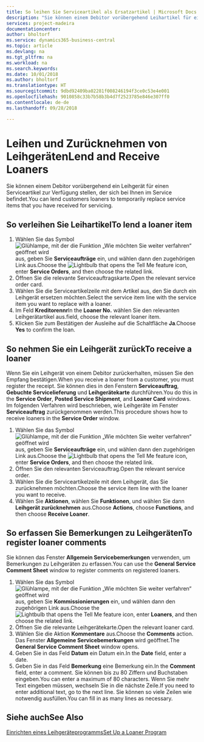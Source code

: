 ```yaml
---
title: So leihen Sie Serviceartikel als Ersatzartikel | Microsoft Docs
description: "Sie können einem Debitor vorübergehend Leihartikel für einen Serviceartikel zur Verfügung stellen, der sich bei Ihnen im Service befindet."
services: project-madeira
documentationcenter: 
author: bholtorf
ms.service: dynamics365-business-central
ms.topic: article
ms.devlang: na
ms.tgt_pltfrm: na
ms.workload: na
ms.search.keywords: 
ms.date: 10/01/2018
ms.author: bholtorf
ms.translationtype: HT
ms.sourcegitcommit: 9dbd92409ba02281f008246194f3ce0c53e4e001
ms.openlocfilehash: 9010858c33b7b58b3b4d7f2523785e846e307ff0
ms.contentlocale: de-de
ms.lasthandoff: 09/28/2018

---
```

# <a name="lend-and-receive-loaners"></a><span data-ttu-id="3d47c-103">Leihen und Zurücknehmen von Leihgeräten</span><span class="sxs-lookup"><span data-stu-id="3d47c-103">Lend and Receive Loaners</span></span>
<span data-ttu-id="3d47c-104">Sie können einem Debitor vorübergehend ein Leihgerät für einen Serviceartikel zur Verfügung stellen, der sich bei Ihnen im Service befindet.</span><span class="sxs-lookup"><span data-stu-id="3d47c-104">You can lend customers loaners to temporarily replace service items that you have received for servicing.</span></span>  
  
## <a name="to-lend-a-loaner-item"></a><span data-ttu-id="3d47c-105">So verleihen Sie Leihartikel</span><span class="sxs-lookup"><span data-stu-id="3d47c-105">To lend a loaner item</span></span>    
1. <span data-ttu-id="3d47c-106">Wählen Sie das Symbol ![Glühlampe, mit der die Funktion „Wie möchten Sie weiter verfahren“ geöffnet wird](media/ui-search/search_small.png "Wie möchten Sie weiter verfahren?") aus, geben Sie **Serviceaufträge** ein, und wählen dann den zugehörigen Link aus.</span><span class="sxs-lookup"><span data-stu-id="3d47c-106">Choose the ![Lightbulb that opens the Tell Me feature](media/ui-search/search_small.png "Tell me what you want to do") icon, enter **Service Orders**, and then choose the related link.</span></span>  
2. <span data-ttu-id="3d47c-107">Öffnen Sie die relevante Serviceauftragskarte.</span><span class="sxs-lookup"><span data-stu-id="3d47c-107">Open the relevant service order card.</span></span>  
3. <span data-ttu-id="3d47c-108">Wählen Sie die Serviceartikelzeile mit dem Artikel aus, den Sie durch ein Leihgerät ersetzen möchten.</span><span class="sxs-lookup"><span data-stu-id="3d47c-108">Select the service item line with the service item you want to replace with a loaner.</span></span>  
4. <span data-ttu-id="3d47c-109">Im Feld **Kreditorennr**</span><span class="sxs-lookup"><span data-stu-id="3d47c-109">In the **Loaner No.**</span></span> <span data-ttu-id="3d47c-110">wählen Sie den relevanten Leihgerätartikel aus.</span><span class="sxs-lookup"><span data-stu-id="3d47c-110">field, choose the relevant loaner item.</span></span>  
5. <span data-ttu-id="3d47c-111">Klicken Sie zum Bestätigen der Ausleihe auf die Schaltfläche **Ja**.</span><span class="sxs-lookup"><span data-stu-id="3d47c-111">Choose **Yes** to confirm the loan.</span></span>  

## <a name="to-receive-a-loaner"></a><span data-ttu-id="3d47c-112">So nehmen Sie ein Leihgerät zurück</span><span class="sxs-lookup"><span data-stu-id="3d47c-112">To receive a loaner</span></span>  
<span data-ttu-id="3d47c-113">Wenn Sie ein Leihgerät von einem Debitor zurückerhalten, müssen Sie den Empfang bestätigen.</span><span class="sxs-lookup"><span data-stu-id="3d47c-113">When you receive a loaner from a customer, you must register the receipt.</span></span> <span data-ttu-id="3d47c-114">Sie können dies in den Fenstern **Serviceauftrag**, **Gebuchte Servicelieferung** und **Leihgerätekarte** durchführen.</span><span class="sxs-lookup"><span data-stu-id="3d47c-114">You do this in the **Service Order**, **Posted Service Shipment**, and **Loaner Card** windows.</span></span> <span data-ttu-id="3d47c-115">Im folgenden Verfahren wird beschrieben, wie Leihgeräte im Fenster **Serviceauftrag** zurückgenommen werden.</span><span class="sxs-lookup"><span data-stu-id="3d47c-115">This procedure shows how to receive loaners in the **Service Order** window.</span></span>  
  
1. <span data-ttu-id="3d47c-116">Wählen Sie das Symbol ![Glühlampe, mit der die Funktion „Wie möchten Sie weiter verfahren“ geöffnet wird](media/ui-search/search_small.png "Wie möchten Sie weiter verfahren?") aus, geben Sie **Serviceaufträge** ein, und wählen dann den zugehörigen Link aus.</span><span class="sxs-lookup"><span data-stu-id="3d47c-116">Choose the ![Lightbulb that opens the Tell Me feature](media/ui-search/search_small.png "Tell me what you want to do") icon, enter **Service Orders**, and then choose the related link.</span></span>  
2. <span data-ttu-id="3d47c-117">Öffnen Sie den relevanten Serviceauftrag.</span><span class="sxs-lookup"><span data-stu-id="3d47c-117">Open the relevant service order.</span></span>  
3. <span data-ttu-id="3d47c-118">Wählen Sie die Serviceartikelzeile mit dem Leihgerät, das Sie zurücknehmen möchten.</span><span class="sxs-lookup"><span data-stu-id="3d47c-118">Choose the service item line with the loaner you want to receive.</span></span>  
4. <span data-ttu-id="3d47c-119">Wählen Sie **Aktionen**, wählen Sie **Funktionen**, und wählen Sie dann **Leihgerät zurücknehmen** aus.</span><span class="sxs-lookup"><span data-stu-id="3d47c-119">Choose **Actions**, choose **Functions**, and then choose **Receive Loaner**.</span></span>  

## <a name="to-register-loaner-comments"></a><span data-ttu-id="3d47c-120">So erfassen Sie Bemerkungen zu Leihgeräten</span><span class="sxs-lookup"><span data-stu-id="3d47c-120">To register loaner comments</span></span>  
<span data-ttu-id="3d47c-121">Sie können das Fenster **Allgemein Servicebemerkungen** verwenden, um Bemerkungen zu Leihgeräten zu erfassen.</span><span class="sxs-lookup"><span data-stu-id="3d47c-121">You can use the **General Service Comment Sheet** window to register comments on registered loaners.</span></span>  
  
1. <span data-ttu-id="3d47c-122">Wählen Sie das Symbol ![Glühlampe, mit der die Funktion „Wie möchten Sie weiter verfahren“ geöffnet wird](media/ui-search/search_small.png "Wie möchten Sie weiter verfahren?") aus, geben Sie **Kommissionierungen** ein, und wählen dann den zugehörigen Link aus.</span><span class="sxs-lookup"><span data-stu-id="3d47c-122">Choose the ![Lightbulb that opens the Tell Me feature](media/ui-search/search_small.png "Tell me what you want to do") icon, enter **Loaners**, and then choose the related link.</span></span>  
2. <span data-ttu-id="3d47c-123">Öffnen Sie die relevante Leihgerätekarte.</span><span class="sxs-lookup"><span data-stu-id="3d47c-123">Open the relevant loaner card.</span></span>  
3. <span data-ttu-id="3d47c-124">Wählen Sie die Aktion **Kommentare** aus.</span><span class="sxs-lookup"><span data-stu-id="3d47c-124">Choose the **Comments** action.</span></span> <span data-ttu-id="3d47c-125">Das Fenster **Allgemeine Servicebemerkungen** wird geöffnet.</span><span class="sxs-lookup"><span data-stu-id="3d47c-125">The **General Service Comment Sheet** window opens.</span></span>  
4. <span data-ttu-id="3d47c-126">Geben Sie in das Feld **Datum** ein Datum ein.</span><span class="sxs-lookup"><span data-stu-id="3d47c-126">In the **Date** field, enter a date.</span></span>  
5. <span data-ttu-id="3d47c-127">Geben Sie in das Feld **Bemerkung** eine Bemerkung ein.</span><span class="sxs-lookup"><span data-stu-id="3d47c-127">In the **Comment** field, enter a comment.</span></span> <span data-ttu-id="3d47c-128">Sie können bis zu 80 Ziffern und Buchstaben eingeben.</span><span class="sxs-lookup"><span data-stu-id="3d47c-128">You can enter a maximum of 80 characters.</span></span> <span data-ttu-id="3d47c-129">Wenn Sie mehr Text eingeben müssen, wechseln Sie in die nächste Zeile.</span><span class="sxs-lookup"><span data-stu-id="3d47c-129">If you need to enter additional text, go to the next line.</span></span> <span data-ttu-id="3d47c-130">Sie können so viele Zeilen wie notwendig ausfüllen.</span><span class="sxs-lookup"><span data-stu-id="3d47c-130">You can fill in as many lines as necessary.</span></span>  
  
## <a name="see-also"></a><span data-ttu-id="3d47c-131">Siehe auch</span><span class="sxs-lookup"><span data-stu-id="3d47c-131">See Also</span></span>  
[<span data-ttu-id="3d47c-132">Einrichten eines Leihgeräteprogramms</span><span class="sxs-lookup"><span data-stu-id="3d47c-132">Set Up a Loaner Program</span></span>](service-how-setup-loaner-program.md)   

